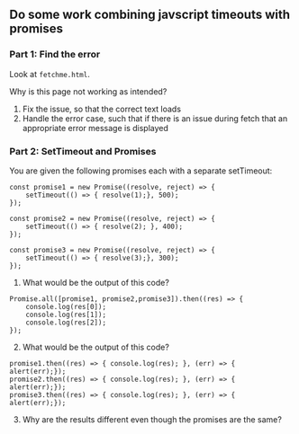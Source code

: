 ## Do some work combining javscript timeouts with promises

### Part 1: Find the error

Look at `fetchme.html`.

Why is this page not working as intended?

1. Fix the issue, so that the correct text loads
2. Handle the error case, such that if there is an issue during fetch that an appropriate error message is displayed

### Part 2: SetTimeout and Promises

You are given the following promises each with a separate setTimeout:

```
const promise1 = new Promise((resolve, reject) => {
    setTimeout(() => { resolve(1);}, 500);
});
  
const promise2 = new Promise((resolve, reject) => {
    setTimeout(() => { resolve(2); }, 400);
});

const promise3 = new Promise((resolve, reject) => {
    setTimeout(() => { resolve(3);}, 300); 
});
```

1. What would be the output of this code?

```
Promise.all([promise1, promise2,promise3]).then((res) => {
    console.log(res[0]);
    console.log(res[1]);
    console.log(res[2]);
});
```

2. What would be the output of this code?

```
promise1.then((res) => { console.log(res); }, (err) => { alert(err);});
promise2.then((res) => { console.log(res); }, (err) => { alert(err);});
promise3.then((res) => { console.log(res); }, (err) => { alert(err);});
```

3. Why are the results different even though the promises are the same?
